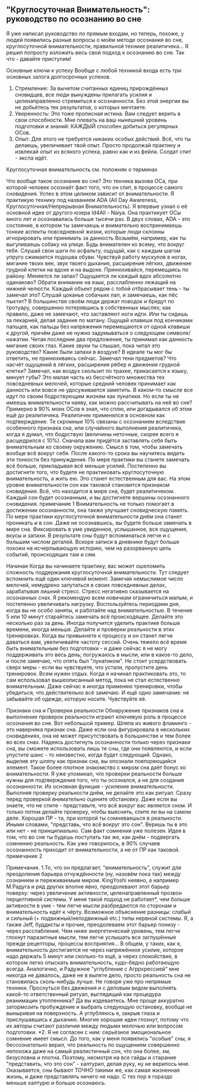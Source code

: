 ## "Круглосуточная Внимательность": руководство по осознанию во сне

Я уже написал руководство по прямым входам, но теперь, похоже, у людей появились разные вопросы о моём методе осознания во сне, круглосуточной внимательности, правильной технике реалитичека... Я решил попросту изложить весь свой подход к осознанию во сне. Так что - давайте приступим!

Основные ключи к успеху
Вообще с любой техникой входа есть три основных залога долгосрочных успехов.
1. Стремление: За вычетом считанных единиц прирождённых сновидцев, все люди вынуждены прилагать усилия и целенаправленно стремиться к осознанности. Без этой энергии вы не добьётесь тех результатов, о которых мечтаете. 
2. Уверенность: Это тоже прописная истина. Вам следует верить в свои способности. Мне плевать на ваш нынешний уровень подготовки и знаний: КАЖДЫЙ способен добиться регулярных ОСов. 
3. Опыт: Для этого не требуется никаких особых действий. Всё, что ты делаешь, увеличивает твой опыт. Просто продолжай практику и извлекай опыт из всякого успеха, равно как и из фейла. Солдат спит - экспа идёт.

Круглосуточная внимательность см. положняк о терминах

Что вообще такое осознание во сне? Это техника вызова ОСа, при которой человек осознаёт факт того, что он спит, в процессе самого сновидения. Успех в этом целиком зависит от внимательности.
Я практикую технику под названием ADA (All Day Awareness, Круглосуточная/Непрерывная Внимательность). Я впервые узнал о её основной идее от другого юзера ld4All - Naiya. Она практикует ОСы много лет и осознавалась больше тысячи раз. В двух словах, ADA - это состояние, в котором ты замечаешь и внимательно воспринимаешь тонкие аспекты повседневной жизни, которые люди склонны игнорировать или принимать за данность 
Возьмём, например, как ты выгуливаешь собаку на улице. Будь внимателен ко всему, что вокруг тебя. Слушай свои шаги по асфальту, ощущай, как с каждым шагом упруго сжимается подошва обуви. Чувствуй работу мускулов в ногах, мигание твоих век, звук твоего дыхания, расширение лёгких, движение грудной клетки на вдохе и на выдохе. Принюхивайся, перемещаясь по району. Меняется ли запах? Ощущается ли каждый вдох абсолютно одинаково? Обрати внимание на язык, расслабленно лежащий на нижней челюсти. Каждый объект рядом с тобой отбрасывает тень - ты замечал это? Слушай цоканье собачьих лап, и замечаешь, как пёс пыхтит? В большинстве своём люди держат поводок и бредут по тротуару, совершенно потерявшись в собственных мыслях; как правило, даже не замечают, что заставляют ноги идти.
Или ты сидишь за пекарней, делая задание по матану. Ощущай клавиши под кончиками пальцев, как пальцы без напряжения перемещаются от одной клавиши к другой, причём даже не нужно задумываться о следующем символе/нажатии. Читая последние два предложения, ты принимал как данность мигание своих глаз. Какие звуки ты слышал, пока читал это руководство? Какие были запахи в воздухе? В идеале ты мог бы ответить, не принюхиваясь сейчас. Замечал тени предметов? Что насчёт ощущений в лёгких, расширения рёбер и движения грудной клетки? Замечал, как воздух скользит по трахее, прикасается к языку, минует губы? 
Это малая часть из бессчётного множества тех повседневных мелочей, которые средний человек принимает как данность или вовсе не удосуживается заметить. В каком-то смысле все идут по своим бодрствующим жизням как лунатики. Но если ты не имеешь внимательности наяву, как можно рассчитывать на неё во сне? Примерно в 90% моих ОСов я знал, что сплю, или догадывался об этом ещё до реалитичека. Реалитичек применялся в основном как подтверждение. Те скромные 10% связаны с осознанием вследствие особенного признака сна, или случайного выполнения реалитичека, когда я думал, что бодрствую (величины неточные, скорее всего я расщедрился с 10%).
Сначала вам придётся заставлять себя быть внимательным ко своему окружению. Смысл в том, чтобы замечать вообще всё вокруг себя. После какого-то срока вы научитесь видеть эти тонкости без принуждения. По мере практики вы станете замечать всё больше, прикладывая всё меньше усилий. Постепенно вы достигнете того, что будете не практиковать круглосуточную внимательность, а жить ею. Это станет естественным для вас. На этом уровне внимательности сон как таковой становится признаком сновидения. Всё, что находится в мире сна, будет реалитичеком. Каждый сон будет осознанным, и вы достигнете вершины осознанного сновидения. примечание 1
Внимательность не только помогает в достижении осознанности, она также улучшает сновидческую память.
По мере практики круглосуточной внимательности днём она станет проникать и в сон. Даже не осознавшись, вы будете больше замечать в мире сна. Фиксировать в уме увиденное, услышанное, все ощущения, вкусы и запахи. В результате сны будут вспоминаться легче и с большим числом деталей. Вскоре записи в дневнике будут больше похожи на исчерпывающую историю, чем на разорванную цепь событий, происходящих там и сям.

Начиная
Когда вы начинаете практику, вас может ошеломить сложность поддержания круглосуточной внимательности. Тут следует вспомнить ещё один ключевой момент. Замечая немыслимое число мелочей, немудрено запутаться в своих повседневных делах, зарабатывая лишний стресс. Стресс негативно сказывается на осознанных снах. Я рекомендую всем новичкам ограничиться малым, и постепенно увеличивать нагрузку.
Воспользуйтесь периодами дня, когда вы не особо заняты, и работайте над внимательностью. В течение 5 или 10 минут старайтесь замечать всё происходящее. Делайте это несколько раз за день. Иногда получится уделить практике больше времени, иногда меньше. Делайте и проверки реальности в этих тренировках. Когда вы привыкнете к процессу и он станет легче даваться вам, увеличивайте частоту сессий. Очень тяжело всё время быть внимательным без подготовки - и даже сейчас я не могу поддерживать это весь день; погружаюсь в мысли, или в какое-то дело, и после замечаю, что опять был "лунатиком". Не стоит усердствовать сверх меры - если вы чувствуете, что устали, пропустите день тренировок. Всем нужен отдых.
Когда я начинал практиковать это, то сам использовал вышеописанный метод, пока не стал естественно внимательным. Даже сейчас я иногда применяю тренировки, чтобы убедиться, что действительно всё замечаю. И ещё одно замечание: не забывайте об одежде, которую носите. Чувствуйте её.

Признаки сна и Проверки реальности
Обнаружение признаков сна и выполнение проверок реальности играют ключевую роль в процессе осознания во сне. Вот небольшой пример.
Шляпа из живого фламинго - это наверняка признак сна. Даже если она фигурировала в нескольких сновидениях, она не может присутствовать в большинстве и тем более во всех снах. Надеясь достигнуть осознанности только через признаки сна, вы сможете использовать лишь те сны, где они появляются, и если упустите шанс - то неизвестно, когда будет следующий. Однако, выделив эту шляпу как признак сна, вы опознали повторяющийся элемент. Такое более плотное знакомство с миром сна даёт бонус ко внимательности.
Я уже упоминал, что проверки реальности больше нужны для подтверждения того, что ты осознался, а не для создания осознанности. Их основная функция - усиление внимательности. Выполняя проверку реальности днём, не делайте это как ритуал. Сразу перед проверкой внимательно оцените обстановку. Даже если вы знаете, что не спите - представьте, что всё вокруг вас является сном. И только потом делайте проверку, чтобы выяснить, спите ли вы на самом деле. Хорошая ПР - та, при которой ты сомневаешься в реальности.
Иными словами, "представь, что всё вокруг это сон". Веришь ты в это или нет - не принципиально. Сам факт сомнения уже полезен. Идея в том, что во сне ты будешь поступать так же, как днём - подвергать сомнению реальность. Как уже говорилось, в 90% случаев осознанность приходит от внимательности, а не от ПР как таковой. 
примечание 2

Примечания.
1.То, что он предлагает, "внимательность", служит для преодоления барьера отчуждённости (ну, назовём пока так) между сознанием и переживаемым миром. KingYoshi неявно, а например М.Радуга и ряд других вполне явно, преодолевают этот барьер поверху: через увеличение активности, целенаправленный прозвон перцептивной системы. У меня такой подход не работает*, чем больше активности в уме - тем легче мысли разбредаются по сторонам и внимательность идёт к чёрту. Возможное объяснение разницы: слабый и сильный (+ подвижный/неподвижный etc.) типы нервной системы. Я, а также Jeff, буддисты и прочие, преодолеваем этот барьер понизу - через расслабление. Чем ниже энергетический уровень, тем легче глохнут паразитные мысли, тем легче услышать все заглушённые прежде рецепторы, процессы восприятия… В общем, у таких, как я, внимательность достигается не через напряжённое усилие, которое надо держать 5 минут или сколько-то ещё, а через спокойствие, в котором легко отыскать внимательность, худо-бедно работающую всегда. Аналогично, и Радужное "углубление с Агррхрессией" мне никогда не давалось, даже не в вылете дело, просто реальность сна не становилась сколь-нибудь лучше. Не говоря уже про непрямые техники. Проснуться без движения и с деловым видом выполнять какой-то ответственный ритуал, выглядящий как процедура реанимации утопленника? Да вы издеваетесь. Мне проще аккуратно затормозить пробуждение и выбрать следующую остановку, вообще не выныривая на поверхность. А углубляюсь я, закрыв глаза и прислушавшись к дыханию.
Многие хорошие идеи глохнут, потому что их авторы считают различия между людьми мелочью или вопросом подготовки. 
*2. Я не согласен с ним: серьёзное эмоциональное сомнение имеет смысл. До того, как у меня появились "особые" сны, я бессознательно верил, что реальность по ощущениям совершенно непохожа даже на самый реалистичный сон, что она более, хм, безусловна и плотна. Поэтому, несмотря на все гайды и старание "представить, что это сон" - халтурил, делая руку, ну не верилось мне. Оказывается, сны бывают ТОЧНО такими же, как самая жизненная жизнь, и даже представлять ничего не надо. С тех пор я гораздо меньше халтурю и больше осознаюсь.
